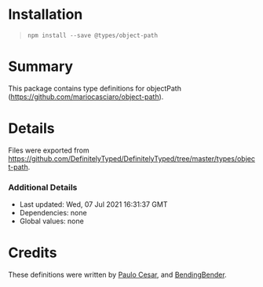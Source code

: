 # Installation
> `npm install --save @types/object-path`

# Summary
This package contains type definitions for objectPath (https://github.com/mariocasciaro/object-path).

# Details
Files were exported from https://github.com/DefinitelyTyped/DefinitelyTyped/tree/master/types/object-path.

### Additional Details
 * Last updated: Wed, 07 Jul 2021 16:31:37 GMT
 * Dependencies: none
 * Global values: none

# Credits
These definitions were written by [Paulo Cesar](https://github.com/pocesar), and [BendingBender](https://github.com/BendingBender).
